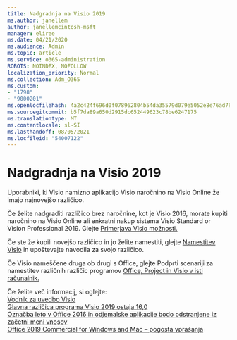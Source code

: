 ```yaml
---
title: Nadgradnja na Visio 2019
ms.author: janellem
author: janellemcintosh-msft
manager: eliree
ms.date: 04/21/2020
ms.audience: Admin
ms.topic: article
ms.service: o365-administration
ROBOTS: NOINDEX, NOFOLLOW
localization_priority: Normal
ms.collection: Adm_O365
ms.custom:
- "1798"
- "9000201"
ms.openlocfilehash: 4a2c424f696d0f078962804b54da35579d079e5052e8e76ad7803b093e0f6d7e
ms.sourcegitcommit: b5f7da89a650d2915dc652449623c78be6247175
ms.translationtype: MT
ms.contentlocale: sl-SI
ms.lasthandoff: 08/05/2021
ms.locfileid: "54007122"
---
```

# <a name="upgrade-to-visio-2019"></a>Nadgradnja na Visio 2019

Uporabniki, ki Visio namizno aplikacijo Visio naročnino na Visio Online že imajo najnovejšo različico. 

Če želite nadgraditi različico brez naročnine, kot je Visio 2016, morate kupiti naročnino na Visio Online ali enkratni nakup sistema Visio Standard or Vision Professional 2019. Glejte [Primerjava Visio možnosti.](https://products.office.com/visio/microsoft-visio-plans-and-pricing-compare-visio-options)

Če ste že kupili novejšo različico in jo želite namestiti, glejte [Namestitev Visio](https://support.office.com/article/f98f21e3-aa02-4827-9167-ddab5b025710?wt.mc_id=OfficeAdm_ClientDIA_Alchemy1798) in upoštevajte navodila za svojo različico. 

Če Visio nameščene druga ob drugi s Office, glejte Podprti scenariji za namestitev različnih različic programov [Office, Project in Visio v isti računalnik.](https://docs.microsoft.com/deployoffice/install-different-office-visio-and-project-versions-on-the-same-computer)

Če želite več informacij, si oglejte:<br>
[Vodnik za uvedbo Visio](https://docs.microsoft.com/deployoffice/deployment-guide-for-visio)<br>
[Glavna različica programa Visio 2019 ostaja 16,0](https://docs.microsoft.com/deployoffice/office2019/overview#whats-stayed-the-same-in-office-2019)<br>
[Označba leto v Office 2016 in odjemalske aplikacije bodo odstranjene iz začetni meni vnosov](https://support.office.com/article/8fe5e052-76d2-49de-af30-2e84ed3da907?wt.mc_id=OfficeAdm_ClientDIA_Alchemy1798)<br>
[Office 2019 Commercial for Windows and Mac – pogosta vprašanja](https://support.microsoft.com/help/4133312) 
